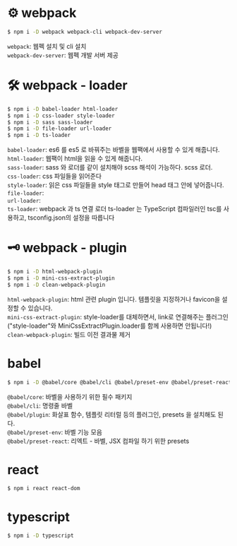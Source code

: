 # ⚙️ webpack

```bash
$ npm i -D webpack webpack-cli webpack-dev-server
```

`webpack`: 웹펙 설치 및 cli 설치  
`webpack-dev-server`: 웹펙 개발 서버 제공

# 🛠 webpack - loader

```bash
$ npm i -D babel-loader html-loader
$ npm i -D css-loader style-loader
$ npm i -D sass sass-loader
$ npm i -D file-loader url-loader
$ npm i -D ts-loader
```

`babel-loader`: es6 를 es5 로 바꿔주는 바벨을 웹팩에서 사용할 수 있게 해줍니다.  
`html-loader`: 웹팩이 html을 읽을 수 있게 해줍니다.  
`sass-loader`: sass 와 로더를 같이 설치해야 scss 해석이 가능하다. scss 로더.  
`css-loader`: css 파일들을 읽어준다  
`style-loader`: 읽은 css 파일들을 style 태그로 만들어 head 태그 안에 넣어줍니다.  
`file-loader`:  
`url-loader`:  
`ts-loader`: webpack 과 ts 연결 로더 ts-loader 는 TypeScript 컴파일러인 tsc를 사용하고, tsconfig.json의 설정을 따릅니다

# 🗝 webpack - plugin

```bash
$ npm i -D html-webpack-plugin
$ npm i -D mini-css-extract-plugin
$ npm i -D clean-webpack-plugin

```

`html-webpack-plugin`: html 관련 plugin 입니다. 템플릿을 지정하거나 favicon을 설정할 수 있습니다.  
`mini-css-extract-plugin`: style-loader를 대체하면서, link로 연결해주는 플러그인  
("style-loader"와 MiniCssExtractPlugin.loader를 함께 사용하면 안됩니다!)  
`clean-webpack-plugin`: 빌드 이전 결과물 제거

# babel

```bash
$ npm i -D @babel/core @babel/cli @babel/preset-env @babel/preset-react
```

`@babel/core`: 바벨을 사용하기 위한 필수 패키지  
`@babel/cli`: 명령줄 바벨  
`@babel/plugin`: 화살표 함수, 템플릿 리터럴 등의 플러그인, presets 을 설치해도 된다.  
`@babel/preset-env`: 바벨 기능 모음  
`@babel/preset-react`: 리엑트 - 바벨, JSX 컴파일 하기 위한 presets

# react

```bash
$ npm i react react-dom
```

# typescript

```bash
$ npm i -D typescript
```
